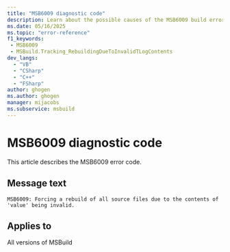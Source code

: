 ```yaml
---
title: "MSB6009 diagnostic code"
description: Learn about the possible causes of the MSB6009 build error, and get troubleshooting tips.
ms.date: 05/16/2025
ms.topic: "error-reference"
f1_keywords:
 - MSB6009
 - MSBuild.Tracking_RebuildingDueToInvalidTLogContents
dev_langs:
  - "VB"
  - "CSharp"
  - "C++"
  - "FSharp"
author: ghogen
ms.author: ghogen
manager: mijacobs
ms.subservice: msbuild
---
```


# MSB6009 diagnostic code

<!-- :::ErrorDefinitionDescription::: -->
<!-- :::editable-content name="introDescription"::: -->
This article describes the MSB6009 error code.
<!-- :::editable-content-end::: -->

## Message text

<!-- :::editable-content name="messageText"::: -->
`MSB6009: Forcing a rebuild of all source files due to the contents of 'value' being invalid.`
<!-- :::editable-content-end::: -->
<!-- MSB6009: Forcing a rebuild of all source files due to the contents of "{0}" being invalid. -->

<!-- :::editable-content name="postOutputDescription"::: -->
<!--
{StrBegin="MSB6009: "}
-->
<!-- :::editable-content-end::: -->
<!-- :::ErrorDefinitionDescription-end::: -->

## Applies to

All versions of MSBuild
